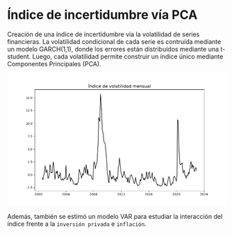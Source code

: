 # Índice de incertidumbre vía PCA
Creación de una índice de incertidumbre vía la volatilidad de series financieras. La volatilidad condicional de cada serie es contruída mediante un modelo GARCH(1,1), donde los errores están distribuídos mediante una t-student. Luego, cada volatilidad permite construir un índice único mediante Componentes Principales (PCA).

<p align="center">
  <img src="figures/pca_montly.png" width="700">
</p>


Además, también se estimó un modelo VAR para estudiar la interacción del índice frente a la `inversión privada` e `inflación`.
